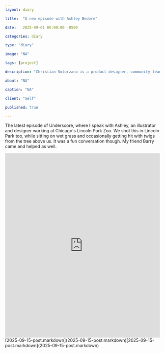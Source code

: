 ```yaml
---
layout: diary

title:  "A new episode with Ashley Bedore"

date:   2025-09-01 00:00:00 -0500

categories: diary

type: "diary"

image: "NA"

tags: [project]

description: "Christian Solorzano is a product designer, community leader, educator, and podcast host."

about: "NA"

caption: "NA"

client: "Self"

published: true

---
```


The latest episode of Underscore, where I speak with Ashley, an illustrator and designer working at Chicago's Lincoln Park Zoo. We shot this in Lincoln Park too, while sitting on wet grass and occasionally getting hit with twigs from the tree above us. It was a fun conversation though. My friend Barry came and helped as well. 

<iframe width="100%" height="600" src="https://www.youtube.com/embed/IDZslpXPHpo?si=_I4GdPfBBu4N9gEi&amp;start=350" title="YouTube video player" frameborder="0" allow="accelerometer; autoplay; clipboard-write; encrypted-media; gyroscope; picture-in-picture; web-share" referrerpolicy="strict-origin-when-cross-origin" allowfullscreen></iframe>[2025-09-15-post.markdown](2025-09-15-post.markdown)[2025-09-15-post.markdown](2025-09-15-post.markdown)


